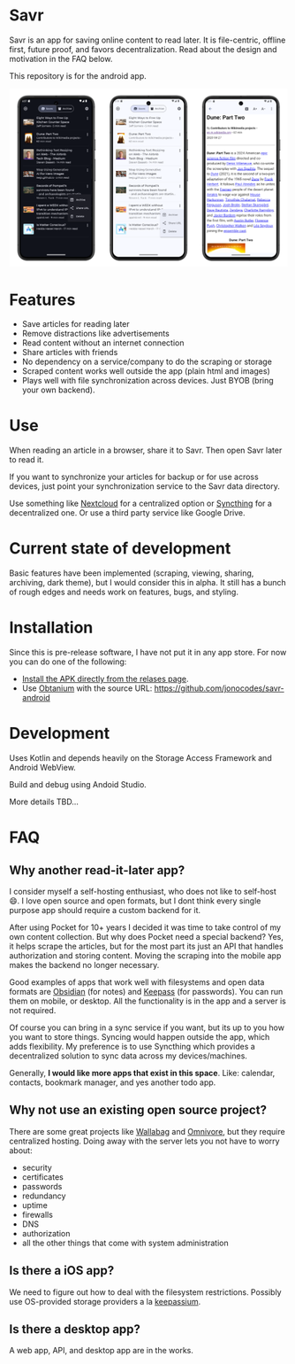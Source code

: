 # Savr

Savr is an app for saving online content to read later. It is file-centric, offline first, future proof, and favors decentralization. Read about the design and motivation in the FAQ below.

This repository is for the android app.

![screenshot](./screenshots/screenshots.png)

# Features

- Save articles for reading later
- Remove distractions like advertisements
- Read content without an internet connection
- Share articles with friends
- No dependency on a service/company to do the scraping or storage
- Scraped content works well outside the app (plain html and images)
- Plays well with file synchronization across devices. Just BYOB (bring your own backend).

# Use

When reading an article in a browser, share it to Savr. Then open Savr later to read it.

If you want to synchronize your articles for backup or for use across devices, just point your synchronization service to the Savr data directory.

Use something like [Nextcloud](https://nextcloud.com/) for a centralized option or [Syncthing](https://syncthing.net/) for a decentralized one. Or use a third party service like Google Drive.

# Current state of development

Basic features have been implemented (scraping, viewing, sharing, archiving, dark theme), but I would consider this in alpha. It still has a bunch of rough edges and needs work on features, bugs, and styling.

# Installation

Since this is pre-release software, I have not put it in any app store. For now you can do one of the following:

- [Install the APK directly from the relases page](https://github.com/jonocodes/savr-android/releases/latest).
- Use [Obtanium](https://obtainium.imranr.dev/) with the source URL: https://github.com/jonocodes/savr-android

# Development

Uses Kotlin and depends heavily on the Storage Access Framework and Android WebView.

Build and debug using Andoid Studio.

More details TBD...

# FAQ

## Why another read-it-later app?

I consider myself a self-hosting enthusiast, who does not like to self-host :smile:. I love open source and open formats, but I dont think every single purpose app should require a custom backend for it.

After using Pocket for 10+ years I decided it was time to take control of my own content collection. But why does Pocket need a special backend? Yes, it helps scrape the articles, but for the most part its just an API that handles authorization and storing content. Moving the scraping into the mobile app makes the backend no longer necessary.

Good examples of apps that work well with filesystems and open data formats are [Obsidian](https://obsidian.md/) (for notes) and [Keepass](https://keepass.info/) (for passwords). You can run them on mobile, or desktop. All the functionality is in the app and a server is not required.

Of course you can bring in a sync service if you want, but its up to you how you want to store things. Syncing would happen outside the app, which adds flexibility. My preference is to use Syncthing which provides a decentralized solution to sync data across my devices/machines.

Generally, **I would like more apps that exist in this space**. Like:
calendar, contacts, bookmark manager, and yes another todo app.

## Why not use an existing open source project?

There are some great projects like [Wallabag](https://wallabag.org/) and [Omnivore](https://github.com/omnivore-app/omnivore), but they require centralized hosting. Doing away with the server lets you not have to worry about:

- security
- certificates
- passwords
- redundancy
- uptime
- firewalls
- DNS
- authorization
- all the other things that come with system administration

## Is there a iOS app?

We need to figure out how to deal with the filesystem restrictions. Possibly use OS-provided storage providers a la [keepassium](https://github.com/keepassium/KeePassium#automatic-sync).

## Is there a desktop app?

A web app, API, and desktop app are in the works.
